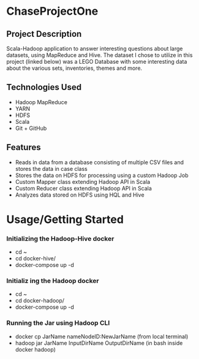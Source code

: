 # ChaseProjectOne


## Project Description
Scala-Hadoop application to answer interesting questions about large datasets, using MapReduce and Hive. 
The dataset I chose to utilize in this project (linked below) was a LEGO Database with some interesting
data about the various sets, inventories, themes and more.

## Technologies Used
* Hadoop MapReduce
* YARN
* HDFS
* Scala
* Git + GitHub

## Features
* Reads in data from a database consisting of multiple CSV files and stores the data in case class
* Stores the data on HDFS for processing using a custom Hadoop Job
* Custom Mapper class extending Hadoop API in Scala
* Custom Reducer class extending Hadoop API in Scala
* Analyzes data stored on HDFS using HQL and Hive 

# Usage/Getting Started
### Initializing the Hadoop-Hive docker
* cd ~
* cd docker-hive/
* docker-compose up -d
### Initializ ing the Hadoop docker
* cd ~
* cd docker-hadoop/
* docker-compose up -d
### Running the Jar using Hadoop CLI
* docker cp JarName nameNodeID:NewJarName (from local terminal)
* hadoop jar JarName InputDirName OutputDirName (in bash inside docker hadoop)
